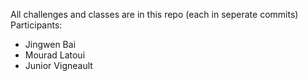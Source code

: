 All challenges and classes are in this repo (each in seperate commits)
Participants:

- Jingwen Bai
- Mourad Latoui
- Junior Vigneault
